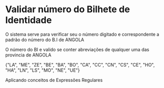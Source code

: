 # Validar número do Bilhete de Identidade
O sistema serve para verificar seu o número digitado e correspondente a padrão do número do B.I de ANGOLA

O número do BI e valido se conter abreviações de qualquer uma das provincia de ANGOLA

{"LA", "ME", "ZE", "BE", "BA", "BO", "CA", "CC", "CN", "CS", "CE", "HO", "HA", "LN", "LS", "MO", "NE", "UE"}

Aplicando conceitos de Expressões Regulares

